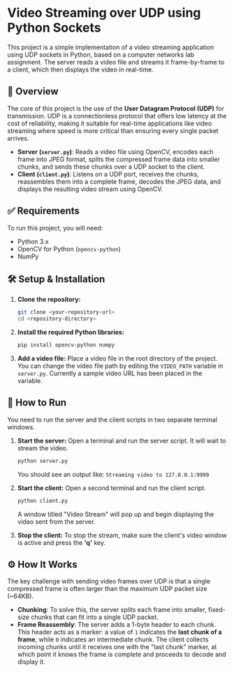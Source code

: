 # Video Streaming over UDP using Python Sockets

This project is a simple implementation of a video streaming application using UDP sockets in Python, based on a computer networks lab assignment. The server reads a video file and streams it frame-by-frame to a client, which then displays the video in real-time. 


## 📝 Overview

The core of this project is the use of the **User Datagram Protocol (UDP)** for transmission. UDP is a connectionless protocol that offers low latency at the cost of reliability, making it suitable for real-time applications like video streaming where speed is more critical than ensuring every single packet arrives.

-   **Server (`server.py`)**: Reads a video file using OpenCV, encodes each frame into JPEG format, splits the compressed frame data into smaller chunks, and sends these chunks over a UDP socket to the client. 
-   **Client (`client.py`)**: Listens on a UDP port, receives the chunks, reassembles them into a complete frame, decodes the JPEG data, and displays the resulting video stream using OpenCV. 

## ✅ Requirements

To run this project, you will need:
* Python 3.x 
* OpenCV for Python (`opencv-python`) 
* NumPy 

## 🛠️ Setup & Installation

1.  **Clone the repository:**
    ```bash
    git clone <your-repository-url>
    cd <repository-directory>
    ```

2.  **Install the required Python libraries:**
    ```bash
    pip install opencv-python numpy
    ```

3.  **Add a video file:**
    Place a video file in the root directory of the project. You can change the video file path by editing the `VIDEO_PATH` variable in `server.py`. Currently a        sample video URL has been placed in the variable.

## 🚀 How to Run

You need to run the server and the client scripts in two separate terminal windows.

1.  **Start the server:**
    Open a terminal and run the server script. It will wait to stream the video.
    ```bash
    python server.py
    ```
    You should see an output like:
    `Streaming video to 127.0.0.1:9999`

2.  **Start the client:**
    Open a second terminal and run the client script.
    ```bash
    python client.py
    ```
    A window titled "Video Stream" will pop up and begin displaying the video sent from the server.

3.  **Stop the client:**
    To stop the stream, make sure the client's video window is active and press the **'q'** key. 

## ⚙️ How It Works

The key challenge with sending video frames over UDP is that a single compressed frame is often larger than the maximum UDP packet size (~64KB).

-   **Chunking**: To solve this, the server splits each frame into smaller, fixed-size chunks that can fit into a single UDP packet.
-   **Frame Reassembly**: The server adds a 1-byte header to each chunk. This header acts as a marker: a value of `1` indicates the **last chunk of a frame**, while `0` indicates an intermediate chunk. The client collects incoming chunks until it receives one with the "last chunk" marker, at which point it knows the frame is complete and proceeds to decode and display it.
